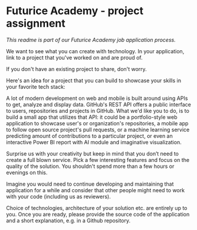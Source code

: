 # Futurice Academy - project assignment

_This readme is part of our Futurice Academy job application process._

We want to see what you can create with technology. In your application, link to a project that you've worked on and are proud of.

If you don't have an existing project to share, don't worry. 

Here's an idea for a project that you can build to showcase your skills in your favorite tech stack:

A lot of modern development on web and mobile is built around using APIs to get, analyze and display data. GitHub's REST API offers a public interface to users, repositories and projects in GitHub. What we'd like you to do, is to build a small app that utilizes that API: it could be a portfolio-style web application to showcase user's or organization's repositories, a mobile app to follow open source project's pull requests, or a machine learning service predicting amount of contributions to a particular project, or even an interactive Power BI report with AI module and imaginative visualization.

Surprise us with your creativity but keep in mind that you don’t need to create a full blown service. Pick a few interesting features and focus on the quality of the solution. You shouldn't spend more than a few hours or evenings on this.

Imagine you would need to continue developing and maintaining that application for a while and consider that other people might need to work with your code (including us as reviewers).

Choice of technologies, architecture of your solution etc. are entirely up to you. Once you are ready, please provide the source code of the application and a short explanation, e.g. in a Github repository.
